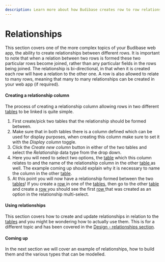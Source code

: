 ```yaml
---
description: Learn more about how Budibase creates row to row relationships
---
```


# Relationships

This section covers one of the more complex topics of your Budibase web app, the ability to create relationships between different rows. It is important to note that when a relation between two rows is formed these two particular rows become joined, rather than any particular fields in the rows being joined. The relationship is bi-directional, in that when it is created each row will have a relation to the other one. A row is also allowed to relate to many rows, meaning that many to many relationships can be created in your web app \(if required\).

#### Creating a relationship column

The process of creating a relationship column allowing rows in two different [tables](../../tables/) to be linked is quite simple.

1. First create/pick two tables that the relationship should be formed between.
2. Make sure that in both tables there is a column defined which can be used for display purposes, when creating this column make sure to set it with the _Display column_ toggle.
3. Click the _Create new column_ button in either of the two tables and select the _Relationship_ data type from the drop down.
4. Here you will need to select two options, the [table](../../tables/) which this column relates to and the name of the relationship column in the other [table ](../../tables/)as well. The example coming up should explain why it is necessary to name the column in the other [table](../../tables/).
5. At this point you will now have a relationship formed between the two [tables](../../tables/)! If you create a [row ](../../tables/rows.md)in one of the [tables](../../tables/), then go to the other [table ](../../tables/)and create a [row ](../../tables/rows.md)you should see the first [row ](../../tables/rows.md)that was created as an option in the relationship multi-select.

#### Using relationships

This section covers how to create and update relationships in relation to the [tables](../../tables/) and you might be wondering how to actually use them. This is for a different topic and has been covered in the [Design - relationships section]().

#### Coming up

In the next section we will cover an example of relationships, how to build them and the various types that can be modelled.

